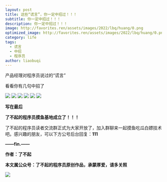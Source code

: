 ```yaml
---
layout: post
title: 这些“谎言”，你一定中招过！！！
subtitle: 你一定中招过！！！
description: 你一定中招过！！！
image: http://favorites.ren/assets/images/2022/lbq/huang/0.png
optimized_image: http://favorites.ren/assets/images/2022/lbq/huang/0.png
category: life
tags:
  - 谎言
  - 中招
  - 程序员
author: liaobuqi
---
```


产品经理对程序员说过的“谎言”

看看你有几句中招了

![](http://favorites.ren/assets/images/2021/cartoon/bianbie/640.jpeg)
![](http://favorites.ren/assets/images/2022/lbq/huang/640.jpeg)
![](http://favorites.ren/assets/images/2022/lbq/huang/640-1.jpeg)
![](http://favorites.ren/assets/images/2022/lbq/huang/640-2.jpeg)
![](http://favorites.ren/assets/images/2022/lbq/huang/640-3.jpeg)
![](http://favorites.ren/assets/images/2022/lbq/huang/640-4.jpeg)


**写在最后**

**了不起的程序员摸鱼基地成立了！！！**

了不起的程序员读者交流群正式为大家开放了，加入群聊来一起摸鱼吃瓜白嫖技术吧。感兴趣的朋友，可以下方公号后台回复：**111**

**——fin.——**

**作者：了不起**

**本文属公众号：了不起的程序员原创作品，承蒙厚爱，请多关照**

![](http://favorites.ren/assets/images/2021/lbq/tuodan/640.gif)